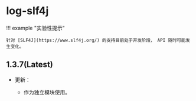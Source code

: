 # log-slf4j

!!! example "实验性提示"

    针对 [SLF4J](https://www.slf4j.org/) 的支持目前处于开发阶段， API 随时可能发生变化。

## 1.3.7(Latest)

- 更新：

    - 作为独立模块使用。